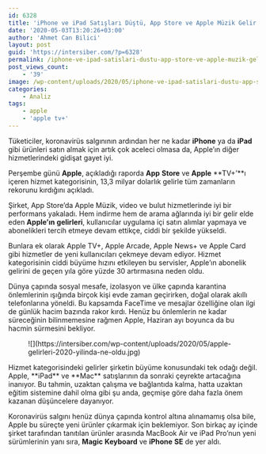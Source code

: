 ```yaml
---
id: 6328
title: 'iPhone ve iPad Satışları Düştü, App Store ve Apple Müzik Gelir Rekoru Kırdı'
date: '2020-05-03T13:20:26+03:00'
author: 'Ahmet Can Bilici'
layout: post
guid: 'https://intersiber.com/?p=6328'
permalink: /iphone-ve-ipad-satislari-dustu-app-store-ve-apple-muzik-gelir-rekoru-kirdi/
post_views_count:
    - '39'
image: /wp-content/uploads/2020/05/iphone-ve-ipad-satislari-dustu-app-store-ve-apple-muzik-gelirleri-rekor-kirdi.jpg
categories:
    - Analiz
tags:
    - apple
    - 'apple tv+'
---
```


Tüketiciler, koronavirüs salgınının ardından her ne kadar **iPhone** ya da **iPad** gibi ürünleri satın almak için artık çok aceleci olmasa da, Apple’ın diğer hizmetlerindeki gidişat gayet iyi.

Perşembe günü **Apple**, açıkladığı raporda **App** **Store** ve **Apple** **TV+’**ı içeren hizmet kategorisinin, 13,3 milyar dolarlık gelirle tüm zamanların rekorunu kırdığını açıkladı.

Şirket, App Store’da Apple Müzik, video ve bulut hizmetlerinde iyi bir performans yakaladı. Hem indirme hem de arama ağlarında iyi bir gelir elde eden **Apple’ın** **gelirleri**, kullanıcılar uygulama içi satın alımlar yapmaya ve abonelikleri tercih etmeye devam ettikçe, ciddi bir şekilde yükseldi.

Bunlara ek olarak Apple TV+, Apple Arcade, Apple News+ ve Apple Card gibi hizmetler de yeni kullanıcıları çekmeye devam ediyor. Hizmet kategorisinin ciddi büyüme hızını etkileyen bu servisler, Apple’ın abonelik gelirini de geçen yıla göre yüzde 30 artırmasına neden oldu.

Dünya çapında sosyal mesafe, izolasyon ve ülke çapında karantina önlemlerinin ışığında birçok kişi evde zaman geçirirken, doğal olarak akıllı telefonlarına yöneldi. Bu kapsamda FaceTime ve mesajlar özelliğine olan ilgi de günlük hacim bazında rakor kırdı. Henüz bu önlemlerin ne kadar süreceğinin bilinmemesine rağmen Apple, Haziran ayı boyunca da bu hacmin sürmesini bekliyor.

<figure class="wp-block-image size-large">![](https://intersiber.com/wp-content/uploads/2020/05/apple-gelirleri-2020-yilinda-ne-oldu.jpg)</figure>Hizmet kategorisindeki gelirler şirketin büyüme konusundaki tek odağı değil. Apple, **iPad** ve **Mac** satışlarının da sonraki çeyrekte artacağına inanıyor. Bu tahmin, uzaktan çalışma ve bağlantıda kalma, hatta uzaktan eğitim sistemine dahil olma gibi şu anda, geçmişe göre daha fazla önem kazanan düşüncelere dayanıyor.

Koronavirüs salgını henüz dünya çapında kontrol altına alınamamış olsa bile, Apple bu süreçte yeni ürünler çıkarmak için beklemiyor. Son birkaç ay içinde şirket tarafından tanıtılan ürünler arasında MacBook Air ve iPad Pro’nun yeni sürümlerinin yanı sıra, **Magic** **Keyboard** ve **iPhone** **SE** de yer aldı.